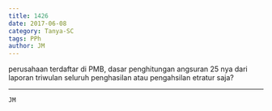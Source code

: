 ```yaml
---
title: 1426
date: 2017-06-08
category: Tanya-SC
tags: PPh
author: JM
---
```


perusahaan terdaftar di PMB, dasar penghitungan angsuran 25 nya dari laporan triwulan seluruh penghasilan atau pengahsilan etratur saja?

---



`JM`
